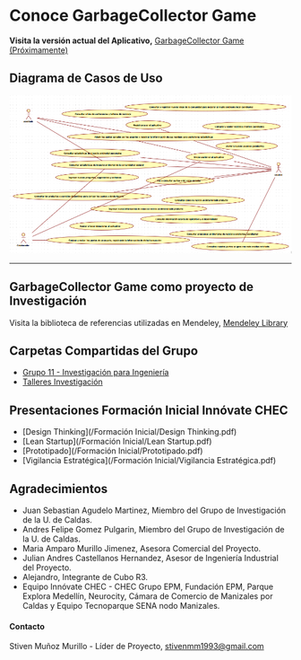 # Conoce GarbageCollector Game
**Visita la versión actual del Aplicativo,** [GarbageCollector Game (Próximamente)](https://github.com/steelheart93/GarbageCollector-Game)

## Diagrama de Casos de Uso
![casos](chec.png)

* * *

## GarbageCollector Game como proyecto de Investigación
Visita la biblioteca de referencias utilizadas en Mendeley, [Mendeley Library](https://www.mendeley.com/library/community/grupo-11-8)

## Carpetas Compartidas del Grupo
* [Grupo 11 - Investigación para Ingeniería](https://drive.google.com/drive/u/1/folders/1m0EG9M_oexe-XutzTsV5faYpL3UPuNXg)
* [Talleres Investigación](https://drive.google.com/drive/u/1/folders/1b9rF30birvm4rA6tsZtkW5r8BbzoOmZV)

## Presentaciones Formación Inicial Innóvate CHEC
* [Design Thinking](/Formación Inicial/Design Thinking.pdf)
* [Lean Startup](/Formación Inicial/Lean Startup.pdf)
* [Prototipado](/Formación Inicial/Prototipado.pdf)
* [Vigilancia Estratégica](/Formación Inicial/Vigilancia Estratégica.pdf)

## Agradecimientos 
* Juan Sebastian Agudelo Martinez, Miembro del Grupo de Investigación  de la U. de Caldas.
* Andres Felipe Gomez Pulgarin, Miembro del Grupo de Investigación  de la U. de Caldas.
* Maria Amparo Murillo Jimenez, Asesora Comercial del Proyecto.
* Julian Andres Castellanos Hernandez, Asesor de Ingeniería Industrial del Proyecto.
* Alejandro, Integrante de Cubo R3.
* Equipo Innóvate CHEC - CHEC Grupo EPM, Fundación EPM, Parque Explora Medellín, Neurocity, Cámara de Comercio de Manizales por Caldas y Equipo Tecnoparque SENA nodo Manizales.

#### Contacto
Stiven Muñoz Murillo - Líder de Proyecto, [stivenmm1993@gmail.com](mailto:stivenmm1993@gmail.com)
